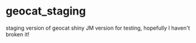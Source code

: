 # geocat_staging
staging version of geocat shiny
JM version for testing, hopefully I haven't broken it!